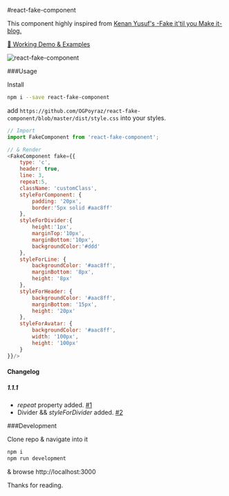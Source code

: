 #react-fake-component

This component highly inspired from [Kenan Yusuf's -Fake it'til you Make it- blog.](https://kyusuf.com/post/fake-it-til-you-make-it-css)

[🦄 Working Demo & Examples](http://ogpoyraz.com/react-fake-component)

![react-fake-component](http://ogpoyraz.com/react-fake-component/react-fake-component-demo.gif)


###Usage

Install

```bash
npm i --save react-fake-component 
```

add ```https://github.com/OGPoyraz/react-fake-component/blob/master/dist/style.css``` into your styles.

```js
// Import
import FakeComponent from 'react-fake-component';

// & Render
<FakeComponent fake={{
    type: 'c',
    header: true,
    line: 3,
    repeat:5,
    className: 'customClass',
    styleForComponent: {
        padding: '20px',
        border:'5px solid #aac8ff'
    },
    styleForDivider:{
        height:'1px',
        marginTop:'10px',
        marginBottom:'10px',
        backgroundColor:'#ddd'
    },
    styleForLine: {
        backgroundColor: '#aac8ff',
        marginBottom: '8px',
        height: '8px'
    },
    styleForHeader: {
        backgroundColor: '#aac8ff',
        marginBottom: '15px',
        height: '20px'
    },
    styleForAvatar: {
        backgroundColor: '#aac8ff',
        width: '100px',
        height: '100px'
    }
}}/>
```

#### Changelog
##### 1.1.1
* _repeat_ property added. [#1](https://github.com/OGPoyraz/react-fake-component/issues/1)
* Divider && _styleForDivider_ added. [#2](https://github.com/OGPoyraz/react-fake-component/issues/2)

###Development

Clone repo & navigate into it

```bash
npm i
npm run development
```

& browse http://localhost:3000

Thanks for reading.
